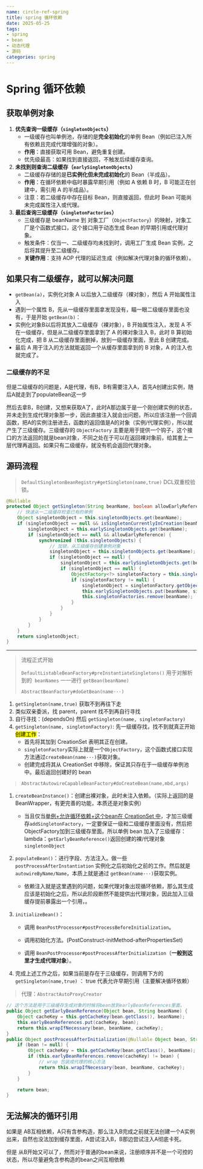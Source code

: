 ```yaml
---
name: circle-ref-spring
title: spring 循环依赖
date: 2025-05-25
tags:
- spring
- bean
- 动态代理
- 源码
categories: spring
---
```




# Spring 循环依赖

## 获取单例对象

1. **优先查询一级缓存（`singletonObjects`）**
   - 一级缓存也叫单例池，存储的是**完全初始化**的单例 Bean（例如已注入所有依赖且完成代理增强的对象）。
   - **作用**：直接获取可用 Bean，避免重复创建。
   - 优先级最高：如果找到直接返回，不触发后续缓存查询。
2. **未找到则查询二级缓存（`earlySingletonObjects`）**
   - 二级缓存存储的是**已实例化但未完成初始化**的 Bean（半成品）。
   - **作用**：在循环依赖中临时暴露早期引用（例如 A 依赖 B 时，B 可能正在创建中，需引用 A 的半成品）。
   - 注意：若二级缓存中存在目标 Bean，则直接返回，但此时 Bean 可能尚未完成属性注入或代理。
3. **最后查询三级缓存（`singletonFactories`）**
   - 三级缓存是 beanName 到 对象工厂（`ObjectFactory`）的映射，对象工厂是个函数式接口，这个接口用于动态生成 Bean 的早期引用或代理对象。
   - 触发条件：仅当一、二级缓存均未找到时，调用工厂生成 Bean 实例，之后将其提升至二级缓存。
   - **关键作用**：支持 AOP 代理的延迟生成（例如解决代理对象的循环依赖）。



## 如果只有二级缓存，就可以解决问题

- `getBean(a)`，实例化对象 A 以后放入二级缓存（裸对象），然后 A 开始属性注入
- 遇到一个属性 B，先从一级缓存里面拿发现没有，瞄一眼二级缓存里面也没有，于是开始 `getBean(b)`：
- 实例化对象B以后将其放入二级缓存（裸对象），B 开始属性注入，发现 A 不在一级缓存，但是从二级缓存里面拿到了 A 的裸对象注入 B，此时 B 算初始化完成，把 B 从二级缓存里面删掉，放到一级缓存里面，至此 B 创建完成。
- 最后 A 用于注入的方法就能返回一个从缓存里面拿到的 B 对象，A 的注入也就完成了。

### 二级缓存的不足

但是二级缓存的问题是，A是代理，有B，B有需要注入A，首先A创建出实例，随后A就走到了populateBean这一步

然后去拿B，B创建，又想来获取A了，此时A那边属于是一个刚创建实例的状态，并未走到生成代理对象那一步，因此直接注入就会出问题，所以应该注册一个回调函数，把A的实例注册进去，函数的返回值是A的对象（实例/代理实例），所以就产生了三级缓存。三级缓存的 `ObjectFactory` 主要是用于提供一个钩子，这个接口的方法返回的就是bean对象，不同之处在于可以在返回裸对象前，给其套上一层代理再返回。如果只有二级缓存，就没有机会返回代理对象。

## 源码流程

> `DefaultSingletonBeanRegistry#getSingleton(name,true)` DCL双重校验锁。

```java
@Nullable
protected Object getSingleton(String beanName, boolean allowEarlyReference) {
    // 快速从一二级缓存检查已有的单例
    Object singletonObject = this.singletonObjects.get(beanName);
    if (singletonObject == null && isSingletonCurrentlyInCreation(beanName)) {
        singletonObject = this.earlySingletonObjects.get(beanName);
        if (singletonObject == null && allowEarlyReference) {
            synchronized (this.singletonObjects) {
                // 加锁，从三级缓存创建单例对象
                singletonObject = this.singletonObjects.get(beanName);
                if (singletonObject == null) {
                    singletonObject = this.earlySingletonObjects.get(beanName);
                    if (singletonObject == null) {
                        ObjectFactory<?> singletonFactory = this.singletonFactories.get(beanName);
                        if (singletonFactory != null) {
                            singletonObject = singletonFactory.getObject();
                            this.earlySingletonObjects.put(beanName, singletonObject);
                            this.singletonFactories.remove(beanName);
                        }
                    }
                }
            }
        }
    }
    return singletonObject;
}
```

------

> 流程正式开始
>
> `DefaultListableBeanFactory#preInstantiateSingletons()` 用于对解析到的` beanNames` 一一进行 `getBean(beanName)`
>
> `AbstractBeanFactory#doGetBean(name···)` 

1. `getSingleton(name,true)` 获取不到再往下走
2. 类似双亲委派，找 parent，parent 找不到再自行寻找
3. 自行寻找：(dependsOn) 然后 `getSingleton(name, singletonFactory)`
4. `getSingleton(name, singletonFactory)`: 先一级缓存找，找不到就真正开始<mark>创建工作</mark>：
   - 首先将其加到 CreationSet 表明其正在创建。
   - `singletonFactory`实际上就是一个`ObjectFactory`，这个函数式接口实现方法通过`createBean(name···)`获取对象。
   - 创建完成将其从 CreationSet 中移除，保证其只存在于一级缓存单例池中。最后返回创建好的 bean

> `AbstractAutowireCapableBeanFactory#doCreateBean(name,mbd,args)` 

1. `createBeanInstance()`：创建出裸对象，此时未注入依赖。（实际上返回的是 BeanWrapper，有更完善的功能，本质还是对象实例）

   - 当且仅当<u>单例+允许循环依赖+这个bean在 CreationSet 中</u>，才加三级缓存`addSingletonFactory`，一定要保证一级和二级缓存里面没有，然后把ObjectFactory加到三级缓存里面。所以单例 bean 加入了三级缓存：lambda：`getEarlyBeanReference()`返回创建的裸/代理对象 `singletonObject`

2. `populateBean()`：进行字段、方法注入。做一些` postProcessAfterInstantiation` 实例化之后初始化之前的工作。然后就是 `autowireByName/Name`，本质上就是通过 `getBean(name···)`获取实例。

   - 依赖注入就是这里遇到的问题，如果代理对象出现循环依赖，那么其生成应该是初始化之后，所以此阶段断然不能提供出代理对象，因此加入三级缓存提前暴露出一个引用，。

3. `initializeBean()`：

   - 调用 `BeanPostProcessor#postProcessBeforeInitialization`。

   - 调用初始化方法。(PostConstruct-initMethod-afterPropertiesSet)

   - 调用 `BeanPostProcessor#postProcessAfterInitialization`（**一般到这里才生成代理对象**）。

4. 完成上述工作之后，如果当前是存在于三级缓存，则调用下方的 `getSingleton(name,true)` ： true 代表允许早期引用（主要解决循环依赖）



> 代理：`AbstractAutoProxyCreator`

```java
// 这个方法是用于三级缓存生成对象的时候将bean放到earlyBeanReferences里面，
public Object getEarlyBeanReference(Object bean, String beanName) {
    Object cacheKey = this.getCacheKey(bean.getClass(), beanName);
    this.earlyBeanReferences.put(cacheKey, bean);
    return this.wrapIfNecessary(bean, beanName, cacheKey);
}
public Object postProcessAfterInitialization(@Nullable Object bean, String beanName) {
    if (bean != null) {
        Object cacheKey = this.getCacheKey(bean.getClass(), beanName);
        if (this.earlyBeanReferences.remove(cacheKey) != bean) {
            // wrap 包装成代理的核心方法
            return this.wrapIfNecessary(bean, beanName, cacheKey);
        }
    }

    return bean;
}
```

## 无法解决的循环引用

如果是 AB互相依赖，A只有含参构造，那么注入B完成之前就无法创建一个A实例出来，自然也没法加到缓存里面，A尝试注入B，B那边尝试注入A彻底卡死。

但是 从B开始又可以了，然而对于普通的bean来说，注册顺序并不是一个可控的状态，所以尽量避免含参构造的bean之间互相依赖









